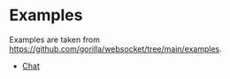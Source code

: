 # Examples

Examples are taken from <https://github.com/gorilla/websocket/tree/main/examples>.

* [Chat](./chat/)